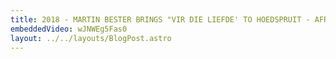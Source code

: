 ```yaml
---
title: 2018 - MARTIN BESTER BRINGS "VIR DIE LIEFDE' TO HOEDSPRUIT - AFRIKAANS
embeddedVideo: wJNWEg5Fas0
layout: ../../layouts/BlogPost.astro
---
```

